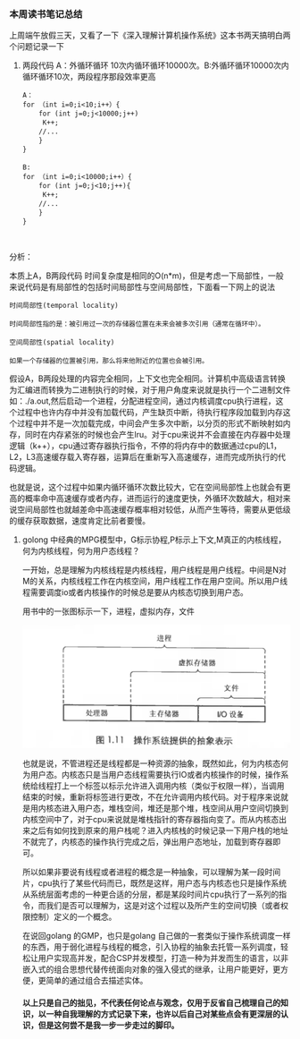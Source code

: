 ### 本周读书笔记总结

上周端午放假三天，又看了一下《深入理解计算机操作系统》这本书两天搞明白两个问题记录一下

1. 两段代码 A：外循环循环 10次内循环循环10000次。B:外循环循环10000次内循环循环10次，两段程序那段效率更高

   ```
   A： 
   for （int i=0;i<10;i++）{
       for (int j=0;j<10000;j++)
       	K++;
       //...
       }
   }

   B:  
   for （int i=0;i<10000;i++）{
       for (int j=0;j<10;j++){
       	K++;
       //...
       }
   }

   ```

   ​

分析：

本质上A，B两段代码 时间复杂度是相同的O(n*m)，但是考虑一下局部性，一般来说代码是有局部性的包括时间局部性与空间局部性，下面看一下网上的说法

```
时间局部性(temporal locality)

时间局部性指的是：被引用过一次的存储器位置在未来会被多次引用（通常在循环中）。

空间局部性(spatial locality)

如果一个存储器的位置被引用，那么将来他附近的位置也会被引用。

```



假设A，B两段处理的内容完全相同，上下文也完全相同。计算机中高级语言转换为汇编进而转换为二进制执行的时候，对于用户角度来说就是执行一个二进制文件如：./a.out,然后启动一个进程，分配进程空间，通过内核调度cpu执行进程，这个过程中也许内存中并没有加载代码，产生缺页中断，待执行程序段加载到内存这个过程中并不是一次加载完成，中间会产生多次中断，以分页的形式不断映射如内存，同时在内存紧张的时候也会产生lru。对于cpu来说并不会直接在内存器中处理逻辑（k++），cpu通过寄存器执行指令，不停的将内存中的数据通过cpu的L1，L2，L3高速缓存载入寄存器，运算后在重新写入高速缓存，进而完成所执行的代码逻辑。

也就是说，这个过程中如果内循环循环次数比较大，它在空间局部性上也就会有更高的概率命中高速缓存或者内存，进而运行的速度更快，外循环次数越大，相对来说空间局部性也就越差命中高速缓存概率相对较低，从而产生等待，需要从更低级的缓存获取数据，速度肯定比前者要慢。

1. golong 中经典的MPG模型中，G标示协程,P标示上下文,M真正的内核线程，何为内核线程，何为用户态线程？

   一开始，总是理解为内核线程是内核线程，用户线程是用户线程。中间是N对M的关系，内核线程工作在内核空间，用户线程工作在用户空间。所以用户线程需要调度io或者内核操作的时候总是要从内核态切换到用户态。

   用书中的一张图标示一下，进程，虚拟内存，文件

   ![image-20180622212552890](../img/image-20180622212552890.png)

   也就是说，不管进程还是线程都是一种资源的抽象，既然如此，何为内核态何为用户态。内核态只是当用户态线程需要执行IO或者内核操作的时候，操作系统给线程打上一个标签以标示允许进入调用内核（类似于权限一样），当调用结束的时候，重新将标签进行更改，不在允许调用内核代码。对于程序来说就是用内核态进入用户态，堆栈空间，堆还是那个堆，栈空间从用户空间切换到内核空间中了，对于cpu来说就是堆栈指针的寄存器指向变了。而从内核态出来之后有如何找到原来的用户栈呢？进入内核栈的时候记录一下用户栈的地址不就完了，内核态的操作执行完成之后，弹出用户态地址，加载到寄存器即可。

   所以如果非要说有线程或者进程的概念是一种抽象，可以理解为某一段时间片，cpu执行了某些代码而已，既然是这样，用户态与内核态也只是操作系统从系统层面考虑的一种更合适的分层，都是某段时间片cpu执行了一系列的指令，而我们是否可以理解为，这是对这个过程以及所产生的空间切换（或者权限控制）定义的一个概念。

   在说回golang 的GMP，也只是golang 自己做的一套类似于操作系统调度一样的东西，用于弱化进程与线程的概念，引入协程的抽象去托管一系列调度，轻松让用户实现高并发，配合CSP并发模型，打造一种为并发而生的语言，以非嵌入式的组合思想代替传统面向对象的强入侵式的继承，让用户能更好，更方便，更简单的通过组合去描述实体。

   #### 以上只是自己的拙见，不代表任何论点与观念，仅用于反省自己梳理自己的知识，以一种自我理解的方式记录下来，也许以后自己对某些点会有更深层的认识，但是这何尝不是我一步一步走过的脚印。
